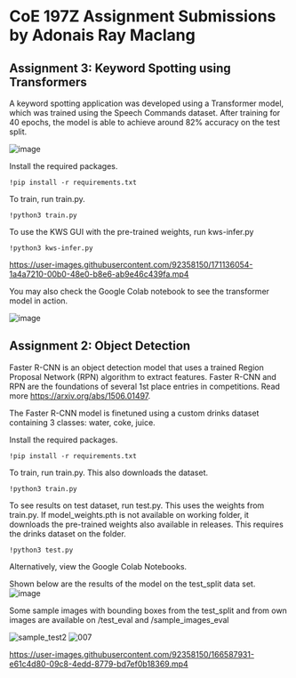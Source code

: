 # CoE 197Z Assignment Submissions by Adonais Ray Maclang
## Assignment 3: Keyword Spotting using Transformers

A keyword spotting application was developed using a Transformer model, which was trained using the Speech Commands dataset. After training for 40 epochs, the model is able to achieve around 82% accuracy on the test split. 

![image](https://user-images.githubusercontent.com/92358150/171125499-4e8680c3-3fa6-4ebc-8157-70f56baedc50.png)


Install the required packages. 

```
!pip install -r requirements.txt
```

To train, run train.py. 

```
!python3 train.py
```

To use the KWS GUI with the pre-trained weights, run kws-infer.py

```
!python3 kws-infer.py
```

https://user-images.githubusercontent.com/92358150/171136054-1a4a7210-00b0-48e0-b8e6-ab9e46c439fa.mp4


You may also check the Google Colab notebook to see the transformer model in action. 

![image](https://user-images.githubusercontent.com/92358150/171085296-0240acfd-3e8b-498b-bbef-7702fb107fc6.png)


## Assignment 2: Object Detection
Faster R-CNN is an object detection model that uses a trained Region Proposal Network (RPN) algorithm to extract features. Faster R-CNN and RPN are the foundations of several 1st place entries in competitions. Read more https://arxiv.org/abs/1506.01497.

The Faster R-CNN model is finetuned using a custom drinks dataset containing 3 classes: water, coke, juice.

Install the required packages. 

```
!pip install -r requirements.txt
```

To train, run train.py. This also downloads the dataset. 

```
!python3 train.py
```

To see results on test dataset, run test.py. This uses the weights from train.py. If model_weights.pth is not available on working folder, it downloads the pre-trained weights also available in releases. This requires the drinks dataset on the folder. 

```
!python3 test.py
```

Alternatively, view the Google Colab Notebooks. 

Shown below are the results of the model on the test_split data set.  
![image](https://user-images.githubusercontent.com/92358150/166443722-4187fb65-36b7-4425-902d-653571a62e22.png)

Some sample images with bounding boxes from the test_split and from own images are available on /test_eval and /sample_images_eval

![sample_test2](https://user-images.githubusercontent.com/92358150/166464506-87573c37-86be-4203-96f5-314f30c9ada0.png)
![007](https://user-images.githubusercontent.com/92358150/166464530-188a8764-3c74-4164-a087-8cc139a1732e.png)

https://user-images.githubusercontent.com/92358150/166587931-e61c4d80-09c8-4edd-8779-bd7ef0b18369.mp4

